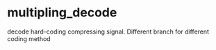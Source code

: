 # multipling_decode
decode hard-coding compressing signal. Different branch for different coding method
